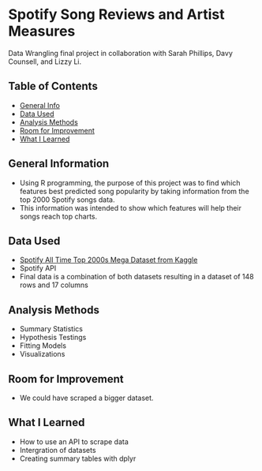 # Spotify Song Reviews and Artist Measures
Data Wrangling final project in collaboration with Sarah Phillips, Davy Counsell, and Lizzy Li.


## Table of Contents
* [General Info](#general-information)
* [Data Used](#data-used)
* [Analysis Methods](#analysis-methods)
* [Room for Improvement](#room-for-improvement)
* [What I Learned](#what-I-learned)

## General Information
- Using R programming, the purpose of this project was to find which features best predicted song popularity by taking information from the top 2000 Spotify songs data. 
- This information was intended to show which features will help their songs reach top charts.

## Data Used
- [Spotify All Time Top 2000s Mega Dataset from Kaggle](https://www.kaggle.com/datasets/iamsumat/spotify-top-2000s-mega-dataset) 
- Spotify API
- Final data is a combination of both datasets resulting in a dataset of 148 rows and 17 columns

## Analysis Methods
- Summary Statistics
- Hypothesis Testings
- Fitting Models
- Visualizations

## Room for Improvement
- We could have scraped a bigger dataset.

## What I Learned
- How to use an API to scrape data
- Intergration of datasets
- Creating summary tables with dplyr
